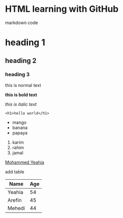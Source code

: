 <h1>HTML learning with GitHub</h1>

markdown code

# heading 1

## heading 2

### heading 3

this is normal text

**this is bold text**

_this is italic text_

```show html code
<h1>hello world</h1>
```

- mango
- banana
- papaya

1. karim
2. rahim
3. jamal

[Mohammed Yeahia](images/PicturePP250524.jpg)

add table

| Name | Age |
|------|-----|
| Yeahia | 54 |
| Arefin | 45 |
| Mehedi | 44 |